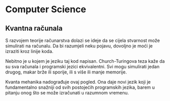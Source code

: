 # Computer Science

## Kvantna računala

S razvojem teorije računarstva dolazi se ideje da se cijela stvarnost može simulirati na računalu. Da bi razumjeli neku pojavu, dovoljno je moći je izraziti kroz linije koda.

Nebitno je u kojem je jeziku taj kod napisan. Church-Turingova teza kaže da su sva računala i programski jezici ekvivalentni. Svi mogu simulirati jedan drugog, makar brže ili sporije, ili s više ili manje memorije.

Kvanta mehanika nadograđuje ovaj pogled. Ona daje novi jezik koji je fundamentalno snažniji od svih postojećih programskih jezika, barem u pitanju onog što se može izračunati u razumnom vremenu.
